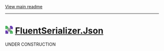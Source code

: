 ﻿[//]: # (Header)

<a href="https://github.com/Marvin-Brouwer/FluentSerializer#readme">
  View main readme
</a><hr/>
<h1>
    <img alt="icon" width="26" height="26"
        src="https://github.com/Marvin-Brouwer/FluentSerializer/raw/main/doc/logo/Logo.json.optimized.svg" />
    <a href="https://github.com/Marvin-Brouwer/FluentSerializer/src/FluentSerializer.Json/Readme.md#readme">
        FluentSerializer.Json
    </a>
</h1>

[//]: # (Body)

UNDER CONSTRUCTION